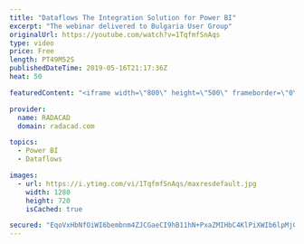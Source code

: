 ```yaml
---
title: "Dataflows The Integration Solution for Power BI"
excerpt: "The webinar delivered to Bulgaria User Group"
originalUrl: https://youtube.com/watch?v=1TqfmfSnAqs
type: video
price: Free
length: PT49M52S
publishedDateTime: 2019-05-16T21:17:36Z
heat: 50

featuredContent: "<iframe width=\"800\" height=\"500\" frameborder=\"0\" src=\"https://www.youtube.com/embed/1TqfmfSnAqs\" allow=\"accelerometer; autoplay; encrypted-media; gyroscope; picture-in-picture\" allowfullscreen></iframe>"

provider:
  name: RADACAD
  domain: radacad.com

topics:
  - Power BI
  - Dataflows

images:
  - url: https://i.ytimg.com/vi/1TqfmfSnAqs/maxresdefault.jpg
    width: 1280
    height: 720
    isCached: true

secured: "EqoVxHbNfOiWI6bembnm4ZJCGaeCI9hB11hN+PxaZMIHbC4KlPiXWIb6lpMjGR3Zi+7eIS+y2AruB053V99gksI75rE47ufKnRgdT3P0ALN3E8k8IFYg9yYuf0pMRrk/T4iKY6KMB03I5J6qfALqVnvAMH5T+tDww+c/PwgDuuRAav0FFV563U8iHI9oWF4mTWU6gNQC8FixlxG3Bxhl5RXPODBEbl2ZlB2Yf5nm+uuNJ7SzpfJlVmMOXEXVUw44pj+WjB4P0qhoWCoZot/PN7YMPV2LushusiBKMkJ7uVjmsxmWsMXtXD/MTIggsK6UJ3Df9afaqsqTZCJvFezxYilov+x17zNFuukIupHFKnJV6XJ+EawlKpapZvYW5JKqR7M/ZBIdEfqnbFgGbXX6Uhp//Jd0La+5/jSi4SpXY7A=;kn0FqZ0JcMYGd7tFp8bP7Q=="
---
```


